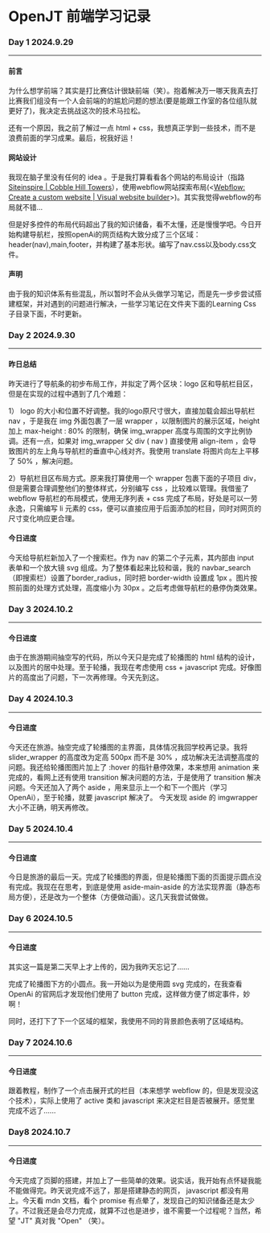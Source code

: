 # OpenJT	前端学习记录



### Day 1 	2024.9.29

-----

#### 前言

为什么想学前端？其实是打比赛估计很缺前端（笑）。抱着解决万一哪天我真去打比赛我们组没有一个人会前端的的尴尬问题的想法(要是能跟工作室的各位组队就更好了)，我决定去挑战这次的技术马拉松。

还有一个原因，我之前了解过一点 html + css，我想真正学到一些技术，而不是浪费前面的学习成果。最后，祝我好运！



#### 网站设计

我现在脑子里没有任何的 idea 。于是我打算看看各个网站的布局设计（指路[Siteinspire | Cobble Hill Towers](https://www.siteinspire.com/websites/1664-cobble-hill-towers>)），使用webflow网站探索布局(<[Webflow: Create a custom website | Visual website builder](https://webflow.com/?utm_source=siteinspire&utm_medium=referral&utm_campaign=partnerships)>)。其实我觉得webflow的布局就不错...

但是好多控件的布局代码超出了我的知识储备，看不太懂，还是慢慢学吧。今日开始构建导航栏，按照openAi的网页结构大致分成了三个区域：header(nav),main,footer，并构建了基本形状。编写了nav.css以及body.css文件。



#### 声明

由于我的知识体系有些混乱，所以暂时不会从头做学习笔记，而是先一步步尝试搭建框架，并对遇到的问题进行解决，一些学习笔记在文件夹下面的Learning Css子目录下面，不时更新。







### Day  2 	2024.9.30

---

#### 昨日总结

昨天进行了导航条的初步布局工作，并拟定了两个区块：logo 区和导航栏目区，但是在实现的过程中遇到了几个难题：

1） logo 的大小和位置不好调整。我的logo原尺寸很大，直接加载会超出导航栏 nav ，于是我在 img 外面包裹了一层 wrapper ，以限制图片的展示区域，height 加上 max-height : 80%  的限制，确保 img_wrapper 高度与周围的文字比例协调。还有一点，如果对 img_wrapper 父 div ( nav )  直接使用 align-item ，会导致图片的左上角与导航栏的垂直中心线对齐。我使用 translate 将图片向左上平移了 50% ，解决问题。

2）导航栏目区布局方式。原来我打算使用一个 wrapper 包裹下面的子项目 div，但是需要合理调整他们的整体样式，分别编写 css ，比较难以管理。我借鉴了 webflow 导航栏的布局模式，使用无序列表 + css 完成了布局，好处是可以一劳永逸，只需编写 li 元素的 css，便可以直接应用于后面添加的栏目，同时对网页的尺寸变化响应更合理。



#### 今日进度

今天给导航栏新加入了一个搜索栏。作为 nav 的第二个子元素，其内部由 input 表单和一个放大镜 svg 组成。为了整体看起来比较和谐，我的 navbar_search （即搜索栏）设置了border_radius，同时把 border-width 设置成 1px 。图片按照前面的处理方式处理，高度缩小为 30px 。之后考虑做导航栏的悬停伪类效果。 



### Day 3    2024.10.2

---

#### 今日进度

由于在旅游期间抽空写的代码，所以今天只是完成了轮播图的 html 结构的设计，以及图片的居中处理。至于轮播，我现在考虑使用 css + javascript 完成。好像图片的高度出了问题，下一次再修理。今天先到这。

 

### Day 4    2024.10.3

---

#### 今日进度

今天还在旅游。抽空完成了轮播图的主界面，具体情况我回学校再记录。我将 slider_wrapper 的高度改为定高 500px 而不是 30% ，成功解决无法调整高度的问题。我还给轮播图图片加上了 :hover 的指针悬停效果，本来想用 animation 来完成的，看网上还有使用 transition 解决问题的方法，于是使用了 transition 解决问题。今天还加入了两个 aside ，用来显示上一个和下一个图片（学习OpenAi），至于轮播，就要 javascript 解决了。 今天发现 aside 的 imgwrapper 大小不正确，明天再修改。



### Day 5    2024.10.4

---

#### 今日进度

今日是旅游的最后一天。完成了轮播图的界面，但是轮播图下面的页面提示圆点没有完成。我现在在思考，到底是使用 aside-main-aside 的方法实现界面（静态布局方便），还是改为一个整体（方便做动画）。这几天我尝试做做。



### Day 6    2024.10.5

---

#### 今日进度

其实这一篇是第二天早上才上传的，因为我昨天忘记了......

完成了轮播图下方的小圆点。我一开始以为是使用圆 svg 完成的，在我查看 OpenAi 的官网后才发现他们使用了 button 完成，这样做方便了绑定事件，妙啊！

同时，还打下了下一个区域的框架，我使用不同的背景颜色表明了区域结构。



### Day 7	2024.10.6

---

#### 今日进度

跟着教程，制作了一个点击展开式的栏目（本来想学 webflow 的，但是发现没这个技术），实际上使用了 active 类和 javascript 来决定栏目是否被展开。感觉里完成不远了......





### Day8	2024.10.7

---

#### 今日进度

今天完成了页脚的搭建，并加上了一些简单的效果。说实话，我开始有点怀疑我能不能做得完。昨天说完成不远了，那是搭建静态的网页， javascript 都没有用上。今天看 mdn 文档，看个 promise 有点晕了，发现自己的知识储备还是太少了。不过我还是会尽力完成，就算不过也是进步，谁不需要一个过程呢？当然，希望 "JT" 真对我 "Open" （笑）。
